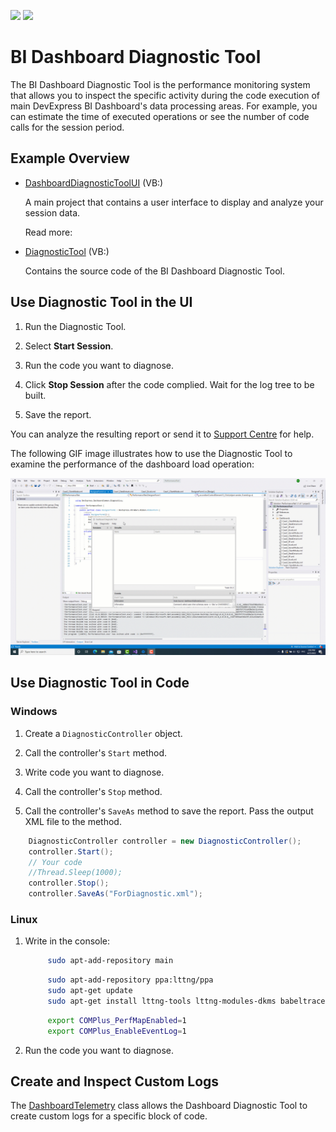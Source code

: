 <!-- default badges list -->
![](https://img.shields.io/endpoint?url=https://codecentral.devexpress.com/api/v1/VersionRange/486089620/22.1.2%2B)
[![](https://img.shields.io/badge/📖_How_to_use_DevExpress_Examples-e9f6fc?style=flat-square)](https://docs.devexpress.com/GeneralInformation/403183)
<!-- default badges end -->
# BI Dashboard Diagnostic Tool

The BI Dashboard Diagnostic Tool is the performance monitoring system that allows you to inspect the specific activity during the code execution of main DevExpress BI Dashboard's data processing areas. For example, you can estimate the time of executed operations or see the number of code calls for the session period. 

## Example Overview

- [DashboardDiagnosticToolUI](./DashboardDiagnosticToolUI) (VB:)

  A main project that contains a user interface to display and analyze your session data.

  Read more: 

- [DiagnosticTool](./DiagnosticTool) (VB:)

  Contains the source code of the BI Dashboard Diagnostic Tool.

## Use Diagnostic Tool in the UI

1. Run the Diagnostic Tool.

2. Select **Start Session**.

3. Run the code you want to diagnose.

4. Click **Stop Session** after the code complied. Wait for the log tree to be built.

5. Save the report.

You can analyze the resulting report or send it to [Support Centre](https://supportcenter.devexpress.com/ticket/list) for help.

The following GIF image illustrates how to use the Diagnostic Tool to examine the performance of the dashboard load operation:

![BI Dashboard Diagnostic Tool](./images/bi-dashboard-diagnostic-tool.gif)

## Use Diagnostic Tool in Code

### Windows

1. Create a  `DiagnosticController` object. 

2. Call the controller's `Start` method.

3. Write code you want to diagnose.

4. Call the controller's  `Stop` method.

5. Call the controller's `SaveAs` method to save the report. Pass the output XML file to the method.


``` C#
    DiagnosticController controller = new DiagnosticController();
    controller.Start();
    // Your code 
    //Thread.Sleep(1000);
    controller.Stop();
    controller.SaveAs("ForDiagnostic.xml");
```


### Linux

1. Write in the console:

   ``` Bash
        sudo apt-add-repository main
   ```

   ``` Bash
        sudo apt-add-repository ppa:lttng/ppa
        sudo apt-get update
        sudo apt-get install lttng-tools lttng-modules-dkms babeltrace2
   ```

   ``` Bash
        export COMPlus_PerfMapEnabled=1
        export COMPlus_EnableEventLog=1
   ```

3. Run the code you want to diagnose.

## Create and Inspect Custom Logs

The [DashboardTelemetry](https://docs.devexpress.com/CoreLibraries/DevExpress.DashboardCommon.Diagnostics.DashboardTelemetry) class allows the Dashboard Diagnostic Tool to create custom logs for a specific block of code.

